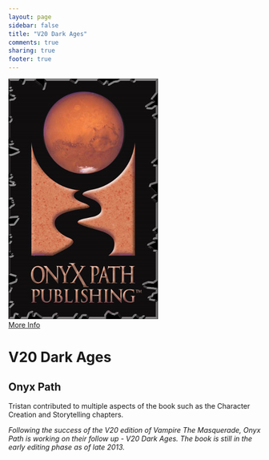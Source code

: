 ```yaml
---
layout: page
sidebar: false
title: "V20 Dark Ages"
comments: true
sharing: true
footer: true
---
```


<div class="row spotlight">
   <div class="small-12 medium-4 text-center left spotlight-left">
<a href="http://theonyxpath.com/welcome-to-the-new-dark-ages/"><img src="/images/games/onyx-path.jpg" alt="Onyx Path Logo" class="spotlight-cover box-shadow"></a>
  <div class="small-12 columns">
   <a href="http://theonyxpath.com/welcome-to-the-new-dark-ages/" class="button large info radius">More Info</a> 
  </div>
   </div>
   <div class="small-12 medium-8 spotlight-blurb right">
<h1>V20 Dark Ages</h1>
<h2 class="subheader">Onyx Path</h2>
<p>Tristan contributed to multiple aspects of the book such as the Character Creation and Storytelling chapters.</p>
<p><em>Following the success of the V20 edition of Vampire The Masquerade, Onyx Path is working on their follow up - V20 Dark Ages.  The book is still in the early editing phase as of late 2013.</em></p>
  <div class="small-12 columns widget4">
  </div>
   </div>
  </div>